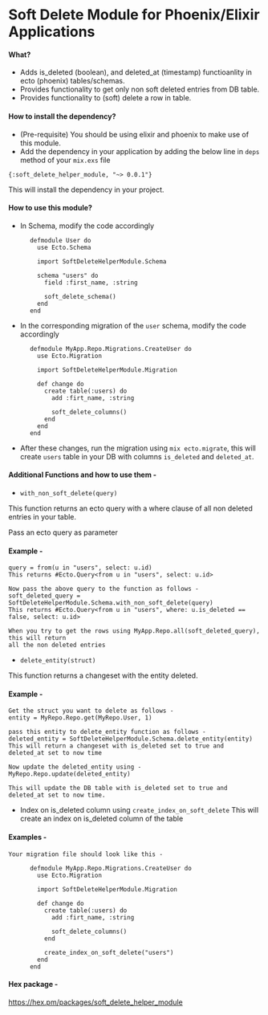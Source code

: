 # Soft Delete Module for Phoenix/Elixir Applications

#### What?

- Adds is_deleted (boolean), and deleted_at (timestamp) functioanlity in ecto (phoenix) tables/schemas.
- Provides functionality to get only non soft deleted entries from DB table.
- Provides functionality to (soft) delete a row in table.

#### How to install the dependency?
- (Pre-requisite) You should be using elixir and phoenix to make use of this module.
- Add the dependency in your application by adding the below line in `deps` method of your `mix.exs` file

`{:soft_delete_helper_module, "~> 0.0.1"}`

This will install the dependency in your project.

#### How to use this module?
- In Schema, modify the code accordingly

```
      defmodule User do
        use Ecto.Schema

        import SoftDeleteHelperModule.Schema

        schema "users" do
          field :first_name, :string

          soft_delete_schema()
        end
      end
```

- In the corresponding migration of the `user` schema, modify the code accordingly

```
      defmodule MyApp.Repo.Migrations.CreateUser do
        use Ecto.Migration

        import SoftDeleteHelperModule.Migration

        def change do
          create table(:users) do
            add :firt_name, :string

            soft_delete_columns()
          end
        end
      end
```

- After these changes, run the migration using `mix ecto.migrate`, this will create `users` table in your DB with columns `is_deleted` and `deleted_at`.

#### Additional Functions and how to use them -
- `with_non_soft_delete(query)`

This function returns an ecto query with a where clause of all non deleted entries in your table.

Pass an ecto query as parameter

#### Example -
```
query = from(u in "users", select: u.id)
This returns #Ecto.Query<from u in "users", select: u.id>

Now pass the above query to the function as follows -
soft_deleted_query = SoftDeleteHelperModule.Schema.with_non_soft_delete(query)
This returns #Ecto.Query<from u in "users", where: u.is_deleted == false, select: u.id>

When you try to get the rows using MyApp.Repo.all(soft_deleted_query), this will return
all the non deleted entries
```

- `delete_entity(struct)`

This function returns a changeset with the entity deleted.

#### Example -
```
Get the struct you want to delete as follows -
entity = MyRepo.Repo.get(MyRepo.User, 1)

pass this entity to delete_entity function as follows -
deleted_entity = SoftDeleteHelperModule.Schema.delete_entity(entity)
This will return a changeset with is_deleted set to true and deleted_at set to now time

Now update the deleted_entity using -
MyRepo.Repo.update(deleted_entity)

This will update the DB table with is_deleted set to true and deleted_at set to now time.
```

- Index on is_deleted column using `create_index_on_soft_delete`
This will create an index on is_deleted column of the table

#### Examples -
```
Your migration file should look like this -

      defmodule MyApp.Repo.Migrations.CreateUser do
        use Ecto.Migration

        import SoftDeleteHelperModule.Migration

        def change do
          create table(:users) do
            add :firt_name, :string

            soft_delete_columns()
          end
          
          create_index_on_soft_delete("users")
        end
      end

```

#### Hex package -
https://hex.pm/packages/soft_delete_helper_module
